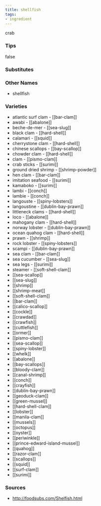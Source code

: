 ```yaml
---
title: shellfish
tags:
- ingredient
---
```

crab

### Tips
false

### Substitutes


### Other Names

* shellfish

### Varieties

* atlantic surf clam - [[bar-clam]]
* awabi - [[abalone]]
* beche-de-mer - [[sea-slug]]
* black clam - [[hard-shell]]
* calamari - [[squid]]
* cherrystone clam - [[hard-shell]]
* chinese scallops - [[bay-scallop]]
* chowder clam - [[hard-shell]]
* clam - [[pismo-clam]]
* crab sticks - [[surimi]]
* ground dried shrimp - [[shrimp-powder]]
* hen clam - [[bar-clam]]
* imitation seafood - [[surimi]]
* kamaboko - [[surimi]]
* lambi - [[conch]]
* lambie - [[conch]]
* langouste - [[spiny-lobsters]]
* langoustine - [[dublin-bay-prawn]]
* littleneck clams - [[hard-shell]]
* loco - [[abalone]]
* mahogany clam - [[hard-shell]]
* norway lobster - [[dublin-bay-prawn]]
* ocean quahog clam - [[hard-shell]]
* prawn - [[shrimp]]
* rock lobster - [[spiny-lobsters]]
* scampi - [[dublin-bay-prawn]]
* sea clam - [[bar-clam]]
* sea cucumber - [[sea-slug]]
* sea legs - [[surimi]]
* steamer - [[soft-shell-clam]]
* [[sea-scallop]]
* [[sea-slug]]
* [[shrimp]]
* [[shrimp-meat]]
* [[soft-shell-clam]]
* [[bar-clam]]
* [[calico-scallop]]
* [[cockle]]
* [[crawdad]]
* [[crawfish]]
* [[cuttlefish]]
* [[ormer]]
* [[pismo-clam]]
* [[sea-scallop]]
* [[spiny-lobster]]
* [[whelk]]
* [[abalone]]
* [[bay-scallops]]
* [[bloody-clam]]
* [[canal-shrimp]]
* [[conch]]
* [[crayfish]]
* [[dublin-bay-prawn]]
* [[geoduck-clam]]
* [[green-mussel]]
* [[hard-shell-clam]]
* [[lobster]]
* [[manila-clam]]
* [[mussels]]
* [[octopus]]
* [[oyster]]
* [[periwinkle]]
* [[prince-edward-island-mussel]]
* [[quahog]]
* [[razor-clam]]
* [[scallops]]
* [[squid]]
* [[surf-clam]]
* [[surimi]]

### Sources
* http://foodsubs.com/Shelfish.html
